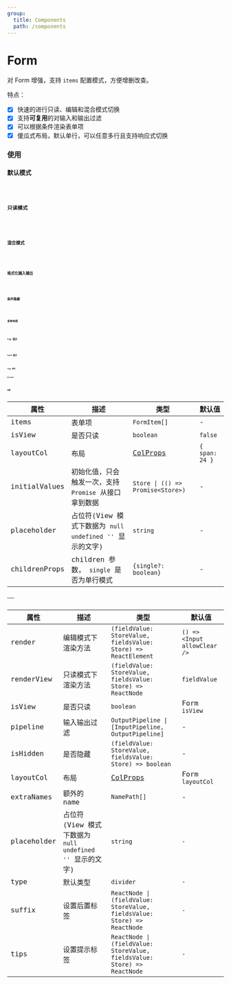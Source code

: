 ```yaml
---
group:
  title: Components
  path: /components
---
```


# Form

对 Form 增强，支持 `items` 配置模式，方便增删改查。

特点：

- [x] 快速的进行只读、编辑和混合模式切换
- [x] 支持**可复用**的对输入和输出过滤
- [x] 可以根据条件渲染表单项
- [x] 傻瓜式布局，默认单行，可以任意多行且支持响应式切换

### 使用

#### 默认模式

<code src="./demo/base.tsx" />

#### 只读模式

<code src="./demo/viewDemo.tsx" />

#### 混合模式

<code src="./demo/multipleModeDemo.tsx" />

#### 格式化输入输出

<code src="./demo/pipeline.tsx" />

#### 条件隐藏

<code src="./demo/isHidden.tsx" />

#### 多种布局

<code src="./demo/layoutCol.tsx" />

#### Tip 提示

<code src="./demo/tip.tsx" />

#### Card 模式

<code src="./demo/cardMode.tsx" />

#### Type 模式

##### Divider

<code src="./demo/typeByDivider.tsx" />

### 参数

| 属性          | 描述                                                         | 类型                                                | 默认值         |
| ------------- | ------------------------------------------------------------ | --------------------------------------------------- | -------------- |
| items         | 表单项                                                       | `FormItem[]`                                        | -              |
| isView        | 是否只读                                                     | `boolean`                                           | `false`        |
| layoutCol     | 布局                                                         | [ColProps](https://ant.design/components/grid/#Col) | `{ span: 24 }` |
| initialValues | 初始化值，只会触发一次，支持 `Promise` 从接口拿到数据        | `Store \| (() => Promise<Store>)`                   | -              |
| placeholder   | 占位符(View 模式下数据为 `null` `undefined` `''` 显示的文字) | `string`                                            | -              |
| childrenProps | children 参数， `single` 是否为单行模式                      | `{single?: boolean}`                                | -              |

#### FormItem

| 属性        | 描述                                                         | 类型                                                                     | 默认值                       |
| ----------- | ------------------------------------------------------------ | ------------------------------------------------------------------------ | ---------------------------- |
| render      | 编辑模式下渲染方法                                           | `(fieldValue: StoreValue, fieldsValue: Store) => ReactElement`           | `() => <Input allowClear />` |
| renderView  | 只读模式下渲染方法                                           | `(fieldValue: StoreValue, fieldsValue: Store) => ReactNode`              | `fieldValue`                 |
| isView      | 是否只读                                                     | `boolean`                                                                | Form `isView`                |
| pipeline    | 输入输出过滤                                                 | `OutputPipeline \| [InputPipeline, OutputPipeline]`                      | -                            |
| isHidden    | 是否隐藏                                                     | `(fieldValue: StoreValue, fieldsValue: Store) => boolean`                | -                            |
| layoutCol   | 布局                                                         | [ColProps](https://ant.design/components/grid/#Col)                      | Form `layoutCol`             |
| extraNames  | 额外的 name                                                  | `NamePath[]`                                                             | -                            |
| placeholder | 占位符(View 模式下数据为 `null` `undefined` `''` 显示的文字) | `string`                                                                 | `-`                          |
| type        | 默认类型                                                     | `divider`                                                                | `-`                          |
| suffix      | 设置后置标签                                                 | `ReactNode \| (fieldValue: StoreValue, fieldsValue: Store) => ReactNode` | `-`                          |
| tips        | 设置提示标签                                                 | `ReactNode \| (fieldValue: StoreValue, fieldsValue: Store) => ReactNode` | `-`                          |
